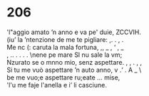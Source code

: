 # 206

'l"aggio amato ’n anno e va pe' duie, ZCCVIH.  
(iu’ la ’ntenzione de me te pigliare: ,. . , .  
Me nc (: caruta la mala fortuna, ,, _ , ‘ , _  
, .. . . . . \nene pe mare Sl nu sale la vm;  
Nzurato se o mnno mio, senz aspettare. , , . , ,  
Si tu me vuò aspettare ’n auto anno, v .‘ . A _ \  
be me vuo;e aspettare ru;eate … mise,  
'l'u me faje l'anella e i’ li casciune.
  

